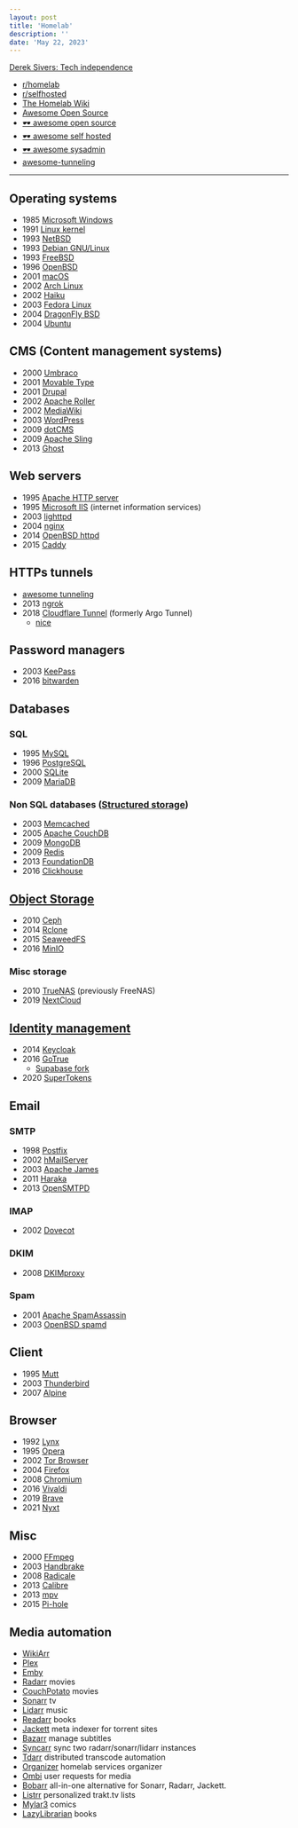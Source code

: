 ```yaml
---
layout: post
title: 'Homelab'
description: ''
date: 'May 22, 2023'
---
```


[Derek Sivers: Tech independence](https://sive.rs/ti)

- [r/homelab](https://www.reddit.com/r/homelab/wiki/index/)
- [r/selfhosted](https://www.reddit.com/r/selfhosted/wiki/index/)
- [The Homelab Wiki](https://thehomelab.wiki/)
- [Awesome Open Source](https://awesomeopensource.com/)
- [🕶️ awesome open source](https://github.com/cornelius/awesome-open-source)
- [🕶️ awesome self hosted](https://github.com/awesome-selfhosted/awesome-selfhosted)
- [🕶️ awesome sysadmin](https://github.com/awesome-foss/awesome-sysadmin)
- [awesome-tunneling](https://github.com/anderspitman/awesome-tunneling)

---

## Operating systems

- 1985 [Microsoft Windows](http://windows.com/)
- 1991 [Linux kernel](https://kernel.org/)
- 1993 [NetBSD](https://netbsd.org/)
- 1993 [Debian GNU/Linux](https://www.debian.org/)
- 1993 [FreeBSD](https://www.freebsd.org/)
- 1996 [OpenBSD](https://www.openbsd.org/)
- 2001 [macOS](https://www.apple.com/macos/)
- 2002 [Arch Linux](https://archlinux.org/)
- 2002 [Haiku](https://www.haiku-os.org/)
- 2003 [Fedora Linux](https://fedoraproject.org/)
- 2004 [DragonFly BSD](https://www.dragonflybsd.org/)
- 2004 [Ubuntu](https://ubuntu.com/)

## CMS (Content management systems)

- 2000 [Umbraco](https://umbraco.com/)
- 2001 [Movable Type](https://movabletype.org/)
- 2001 [Drupal](https://www.drupal.org/)
- 2002 [Apache Roller](https://roller.apache.org/)
- 2002 [MediaWiki](https://mediawiki.org/)
- 2003 [WordPress](https://wordpress.org/)
- 2009 [dotCMS](https://www.dotcms.com/)
- 2009 [Apache Sling](https://sling.apache.org/)
- 2013 [Ghost](https://ghost.org/)

## Web servers

- 1995 [Apache HTTP server](https://httpd.apache.org/)
- 1995 [Microsoft IIS](https://www.iis.net/) (internet information services)
- 2003 [lighttpd](https://www.lighttpd.net/)
- 2004 [nginx](https://nginx.org/en/)
- 2014 [OpenBSD httpd](https://www.openbsdhandbook.com/services/webserver/basic_webserver/)
- 2015 [Caddy](https://caddyserver.com/)

## HTTPs tunnels

- [awesome tunneling](https://github.com/anderspitman/awesome-tunneling)
- 2013 [ngrok](https://ngrok.com/)
- 2018 [Cloudflare Tunnel](https://www.cloudflare.com/products/tunnel/) (formerly Argo Tunnel)
    - [nice](https://twitter.com/wesbos/status/1634310926219333642?s=20)

## Password managers

- 2003 [KeePass](https://keepass.info/)
- 2016 [bitwarden](https://bitwarden.com/)

## Databases

### SQL

- 1995 [MySQL](https://www.mysql.com/)
- 1996 [PostgreSQL](https://www.postgresql.org/)
- 2000 [SQLite](https://www.sqlite.org/index.html)
- 2009 [MariaDB](https://mariadb.org/)

### Non SQL databases ([Structured storage](https://en.wikipedia.org/wiki/Category:Structured_storage))

- 2003 [Memcached](https://memcached.org/)
- 2005 [Apache CouchDB](https://couchdb.apache.org/)
- 2009 [MongoDB](https://www.mongodb.com/)
- 2009 [Redis](https://redis.io/)
- 2013 [FoundationDB](https://www.foundationdb.org/)
- 2016 [Clickhouse](https://clickhouse.com/)

## [Object Storage](https://en.wikipedia.org/wiki/Object_storage)

- 2010 [Ceph](https://ceph.com/en/)
- 2014 [Rclone](https://rclone.org/)
- 2015 [SeaweedFS](https://seaweedfs.github.io/)
- 2016 [MinIO](https://min.io/)

### Misc storage

- 2010 [TrueNAS](https://www.truenas.com/) (previously FreeNAS)
- 2019 [NextCloud](https://nextcloud.com/)

## [Identity management](https://en.wikipedia.org/wiki/Identity_management)

- 2014 [Keycloak](https://www.keycloak.org/)
- 2016 [GoTrue](https://github.com/netlify/gotrue)
    - [Supabase fork](https://github.com/supabase/gotrue)
- 2020 [SuperTokens](https://supertokens.com/)

## Email

### SMTP

- 1998 [Postfix](http://www.postfix.org/)
- 2002 [hMailServer](https://www.hmailserver.com/)
- 2003 [Apache James](https://james.apache.org/)
- 2011 [Haraka](https://haraka.github.io/)
- 2013 [OpenSMTPD](https://www.opensmtpd.org/)

### IMAP

- 2002 [Dovecot](https://www.dovecot.org/)

### DKIM

- 2008 [DKIMproxy](https://dkimproxy.sourceforge.net/)

### Spam

- 2001 [Apache SpamAssassin](https://spamassassin.apache.org/)
- 2003 [OpenBSD spamd](https://www.openbsd.org/spamd/)

## Client

- 1995 [Mutt](http://mutt.org/)
- 2003 [Thunderbird](https://www.thunderbird.net/en-US/)
- 2007 [Alpine](https://alpineapp.email/)

## Browser

- 1992 [Lynx](https://lynx.invisible-island.net/)
- 1995 [Opera](https://www.opera.com/)
- 2002 [Tor Browser](https://www.torproject.org/)
- 2004 [Firefox](https://www.mozilla.org/en-US/firefox/new/)
- 2008 [Chromium](https://www.chromium.org/Home/)
- 2016 [Vivaldi](https://vivaldi.com/)
- 2019 [Brave](https://brave.com/)
- 2021 [Nyxt](https://nyxt.atlas.engineer/)

## Misc

- 2000 [FFmpeg](https://ffmpeg.org/)
- 2003 [Handbrake](https://handbrake.fr/)
- 2008 [Radicale](https://radicale.org/)
- 2013 [Calibre](https://manual.calibre-ebook.com/index.html)
- 2013 [mpv](https://mpv.io/)
- 2015 [Pi-hole](https://pi-hole.net/)

## Media automation

- [WikiArr](https://wiki.servarr.com/)
- [Plex](https://www.plex.tv/)
- [Emby](https://emby.media/)
- [Radarr](https://radarr.video/) movies
- [CouchPotato](https://couchpota.to/) movies
- [Sonarr](https://sonarr.tv/) tv
- [Lidarr](https://lidarr.audio/) music
- [Readarr](https://readarr.com/) books
- [Jackett](https://github.com/Jackett/Jackett) meta indexer for torrent sites
- [Bazarr](https://github.com/morpheus65535/bazarr) manage subtitles
- [Syncarr](https://github.com/syncarr/syncarr) sync two radarr/sonarr/lidarr instances
- [Tdarr](https://github.com/HaveAGitGat/Tdarr) distributed transcode automation
- [Organizer](https://github.com/causefx/Organizr) homelab services organizer
- [Ombi](https://github.com/Ombi-app/Ombi) user requests for media
- [Bobarr](https://github.com/iam4x/bobarr) all-in-one alternative for Sonarr, Radarr, Jackett.
- [Listrr](https://github.com/TheUltimateC0der/Listrr) personalized trakt.tv lists
- [Mylar3](https://github.com/mylar3/mylar3) comics
- [LazyLibrarian](https://lazylibrarian.gitlab.io/) books

